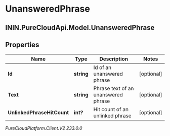 # UnansweredPhrase

## ININ.PureCloudApi.Model.UnansweredPhrase

## Properties

|Name | Type | Description | Notes|
|------------ | ------------- | ------------- | -------------|
| **Id** | **string** | Id of an unanswered phrase | [optional] |
| **Text** | **string** | Phrase text of an unanswered phrase | [optional] |
| **UnlinkedPhraseHitCount** | **int?** | Hit count of an unlinked phrase | [optional] |



_PureCloudPlatform.Client.V2 233.0.0_
